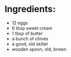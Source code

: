 # Ingredients:

- 12 eggs
- 6 tbsp sweet cream
- 1 tbsp of butter
- a bunch of chives
- a good, old skillet
- wooden spoon, old, brown
